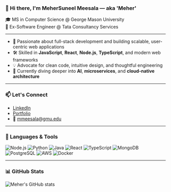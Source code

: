 ### 👋 Hi there, I'm MeherSuneel Meesala — aka 'Meher'

🎓 MS in Computer Science @ George Mason University  
💼 Ex-Software Engineer @ Tata Consultancy Services 

---

- 🔭 Passionate about full-stack development and building scalable, user-centric web applications  
- 🛠️ Skilled in **JavaScript**, **React**, **Node.js**, **TypeScript**, and modern web frameworks  
- 💡 Advocate for clean code, intuitive design, and thoughtful engineering  
- 🌱 Currently diving deeper into **AI**, **microservices**, and **cloud-native architecture**

---

### 📫 Let's Connect
- [LinkedIn](https://www.linkedin.com/in/meher-suneel-meesala/)  
- [Portfolio](https://suneelmeesalameher.github.io/MeherSuneel/)  
- 📧 mmeesala@gmu.edu  

---

### 🧰 Languages & Tools

![Node.js](https://img.shields.io/badge/Code-NodeJs-informational?style=flat&logo=node.js&logoColor=white&color=2bbc8a)
![Python](https://img.shields.io/badge/Code-Python-informational?style=flat&logo=python&logoColor=white&color=2bbc8a)
![Java](https://img.shields.io/badge/Code-Java-informational?style=flat&logo=java&logoColor=white&color=2bbc8a)
![React](https://img.shields.io/badge/Library-React-informational?style=flat&logo=react&logoColor=white&color=2bbc8a)
![TypeScript](https://img.shields.io/badge/Code-TypeScript-informational?style=flat&logo=typescript&logoColor=white&color=2bbc8a)
![MongoDB](https://img.shields.io/badge/Database-MongoDB-informational?style=flat&logo=mongodb&logoColor=white&color=2bbc8a)
![PostgreSQL](https://img.shields.io/badge/Database-PostgreSQL-informational?style=flat&logo=postgresql&logoColor=white&color=2bbc8a)
![AWS](https://img.shields.io/badge/Cloud-AWS-informational?style=flat&logo=amazon-aws&logoColor=white&color=2bbc8a)
![Docker](https://img.shields.io/badge/DevOps-Docker-informational?style=flat&logo=docker&logoColor=white&color=2bbc8a)

---

### 📊 GitHub Stats

![Meher's GitHub stats](https://github-readme-stats.vercel.app/api?username=suneelmeesalameher&show_icons=true&theme=radical&hide_rank=true)

